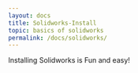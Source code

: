 ```yaml
---
layout: docs
title: Solidworks-Install
topic: basics of solidworks
permalink: /docs/solidworks/
---
```


Installing Solidworks is Fun and easy!
